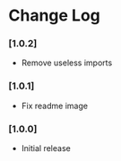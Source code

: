 # Change Log

### [1.0.2]

- Remove useless imports

### [1.0.1]

- Fix readme image

### [1.0.0]

- Initial release

